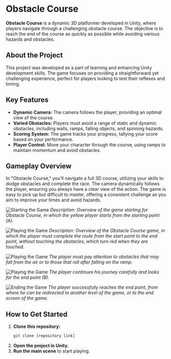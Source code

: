 # Obstacle Course

**Obstacle Course** is a dynamic 3D platformer developed in Unity, where players navigate through a challenging obstacle course. The objective is to reach the end of the course as quickly as possible while avoiding various hazards and obstacles.

## About the Project
This project was developed as a part of learning and enhancing Unity development skills. The game focuses on providing a straightforward yet challenging experience, perfect for players looking to test their reflexes and timing.

## Key Features
- **Dynamic Camera:** The camera follows the player, providing an optimal view of the course.
- **Varied Obstacles:** Players must avoid a range of static and dynamic obstacles, including walls, ramps, falling objects, and spinning hazards.
- **Scoring System:** The game tracks your progress, tallying your score based on your performance.
- **Player Control:** Move your character through the course, using ramps to maintain momentum and avoid obstacles.

## Gameplay Overview
In "Obstacle Course," you'll navigate a full 3D course, utilizing your skills to dodge obstacles and complete the race. The camera dynamically follows the player, ensuring you always have a clear view of the action. The game is easy to pick up but difficult to master, offering a consistent challenge as you aim to improve your times and avoid hazards.

![Starting the Game](https://i.imgur.com/LIKbSwv.jpeg)
*Description: 
Overview of the game starting for Obstacle Course, in which the yellow player starts from the starting point (A).*

![Playing the Game](https://i.imgur.com/k3a8btU.jpeg)
*Description: 
Overview of the Obstacle Course game, in which the player must complete the route from the start point to the end point, without touching the obstacles, which turn red when they are touched.*

![Playing the Game](https://i.imgur.com/yKaMzY1.jpeg)
*The player must pay attention to obstacles that may fall from the air or to those that roll after falling on the ramp.*

![Playing the Game](https://i.imgur.com/DwrOwMp.jpeg)
*The player continues his journey carefully and looks for the end point (B).*

![Ending the Game](https://i.imgur.com/9VJvcn4.jpeg)
*The player successfully reaches the end point, from where he can be redirected to another level of the game, or to the end screen of the game.*


## How to Get Started
1. **Clone this repository:**
    ```bash
    git clone [repository link]
    ```
2. **Open the project in Unity.**
3. **Run the main scene** to start playing.


